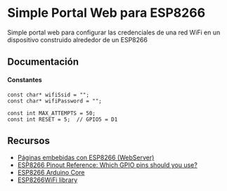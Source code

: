 # Simple Portal Web para ESP8266

Simple portal web para configurar las credenciales de una red WiFi en un dispositivo construido alrededor de un ESP8266

## Documentación

#### Constantes

```
const char* wifiSsid = "";
const char* wifiPassword = "";

const int MAX_ATTEMPTS = 50;
const int RESET = 5;  // GPIO5 = D1
```

## Recursos

- [Páginas embebidas con ESP8266 (WebServer)](https://blog.tute-avalos.com/2022/08/26/paginas-embebidas-webserver-esp8266/)
- [ESP8266 Pinout Reference: Which GPIO pins should you use?](https://randomnerdtutorials.com/esp8266-pinout-reference-gpios/)
- [ESP8266 Arduino Core ](https://arduino-esp8266.readthedocs.io/en/2.5.2/reference.html)
- [ESP8266WiFi library](https://arduino-esp8266.readthedocs.io/en/latest/esp8266wifi/readme.html)
